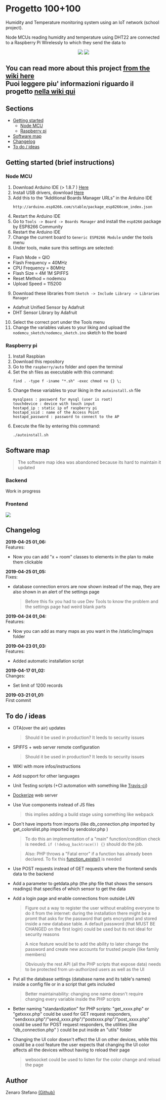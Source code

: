 # Progetto 100+100
Humidity and Temperature monitoring system using an IoT network (school project).

Node MCUs reading humidity and temperature using DHT22 are connected to a Raspberry Pi Wirelessly to which they send the data to

<p align="center">
    <img src="https://github.com/mario33881/progetto_100/raw/master/images/wallpaper.png?raw=true">
    <img src="https://i.imgur.com/xPlIjIH.png">
</p>

You can read more about this project [from the wiki here](https://github.com/mario33881/progetto_100/wiki) <br />
Puoi leggere piu' informazioni riguardo il progetto [nella wiki qui](https://github.com/mario33881/progetto_100/wiki)
---

## Sections
* [Getting started](getting-started-brief-instructions)
    * [Node MCU](#node-mcu)
    * [Raspberry pi](#raspberry-pi)
* [Software map](#software-map)
* [Changelog](#changelog)
* [To do / ideas](#to-do--ideas)

## Getting started (brief instructions)

### Node MCU

1. Download Arduino IDE (> 1.8.7 ) [Here](https://www.arduino.cc/en/Main/Software)
2. Install USB drivers, download [Here](https://www.silabs.com/products/mcu/Pages/USBtoUARTBridgeVCPDrivers.aspx)
3. Add this to the “Additional Boards Manager URLs” in the Arduino IDE
    ```
    http://arduino.esp8266.com/stable/package_esp8266com_index.json
    ```
4. Restart the Arduino IDE
5. Go to ```Tools -> Board -> Boards Manager``` and install the ```esp8266``` package by ESP8266 Community
6. Restart the Arduino IDE
7. Change the current board to ```Generic ESP8266 Module``` under the tools menu
8. Under tools, make sure this settings are selected:
* Flash Mode = QIO
* Flash Frequency = 40MHz
* CPU Frequency = 80MHz
* Flash Size = 4M 1M SPIFFS
* Reset Method = nodemcu
* Upload Speed = 115200
9. Download these libraries from ```Sketch -> Include Library -> Libraries Manager```
* Adafruit Unified Sensor by Adafruit
* DHT Sensor Library by Adafruit
10. Select the correct port under the Tools menu
11. Change the variables values to your liking and upload the ```nodemcu_sketch/nodemcu_sketch.ino``` sketch to the board

### Raspberry pi

1. Install Raspbian
2. Download this repository
3. Go to the ```raspberry/auto``` folder and open the terminal
4. Set the sh files as executable with this command:
    ```
    find . -type f -iname "*.sh" -exec chmod +x {} \;
    ```
5. Change these variables to your liking in the ```autoinstall.sh``` file
    ```
    mysqlpass : password for mysql (user is root)
    touchdevice : device with touch input
    hostapd_ip : static ip of raspberry pi
    hostapd_ssid : name of the Access Point
    hostapd_password : password to connect to the AP
    ```
6. Execute the file by entering this command:
    ```
    ./autoinstall.sh
    ```

## Software map
> The software map idea was abandoned because its hard to maintain it updated

### Backend
Work in progress
### Frontend
![](https://github.com/mario33881/progetto_100/raw/master/images/frontend.png?raw=true)

## Changelog

**2019-04-25 01_06:** <br/>
Features:
* Now you can add "x + room" classes to elements in the plan to make them clickable

**2019-04-25 01_05:** <br/>
Fixes:
* database connection errors are now shown instead of the map, they are also shown in an alert of the settings page
    > Before this fix you had to use Dev Tools to know the problem and the settings page had weird blank parts

**2019-04-24 01_04:** <br/>
Features:
* Now you can add as many maps as you want in the /static/img/maps folder

**2019-04-23 01_03:** <br/>
Features:
* Added automatic installation script

**2019-04-17 01_02:** <br/>
Changes:
* Set limit of 1200 records

**2019-03-21 01_01:** <br/>
First commit

## To do / ideas
* OTA(over the air) updates
    > Should it be used in production? It leeds to security issues
* SPIFFS + web server remote configuration
    > Should it be used in production? It leeds to security issues
* WIKI with more infos/instructions
* Add support for other languages
* Unit Testing scripts (+CI automation with something like [Travis-ci](https://travis-ci.org/))
* [Dockerize](https://www.docker.com/) web server
* Use Vue components instead of JS files 
    > this implies adding a build stage using something like webpack
* Don't have imports from imports 
(like db_connection.php imported by get_colorslist.php 
imported by sendcolor.php )
    > To do this an implementation of a "main" function/condition check is needed.
    > ```if (!debug_backtrace()) {}``` should do the job. 
    
    > Also: PHP throws a "Fatal error" if a function has already been declared.
    To fix this [function_exists()](https://www.php.net/manual/en/function.function-exists.php) is needed
    
* Use POST requests instead of GET requests where the frontend sends data to the backend
* Add a parameter to getdata.php (the php file that shows the sensors readings)
  that specifies of which sensor to get the data  
* Add a login page and enable connections from outside LAN
    > Figure out a way to register the user without enabling everyone to do it from the internet: 
    > during the installation there might be a promt that asks for the password
    > that gets encrypted and stored inside a new database table.
    > A default password (that MUST BE CHANGED on the first login) could be used but its not ideal for security reasons
    
    > A nice feature would be to add the ability to later change the password 
    > and create new accounts for trusted people (like family members)
    
    > Obviously the rest API (all the PHP scripts that expose data) needs to be protected from un-authorized users as well as the UI
* Put all the database settings (database name and its table's names) inside a config file
or in a script that gets included
    > Better maintainability: changing one name doesn't require changing every variable inside the PHP scripts
* Better naming "standardization" for PHP scripts: "get_xxxx.php" or "getxxxx.php" could be used for GET request responders,
"sendxxxx.php"/"send_xxxx.php"/"postxxxx.php"/"post_xxxx.php" could be used for POST request responders,
the utilities (like "db_connection.php" ) could be put inside an "utils" folder
* Changing the UI color doesn't effect the UI on other devices, while this could be a cool feature
the user expects that changing the UI color affects all the devices without having to reload their page
    > websocket could be used to listen for the color change and reload the page

## Author
Zenaro Stefano [(Github)](https://github.com/mario33881)
